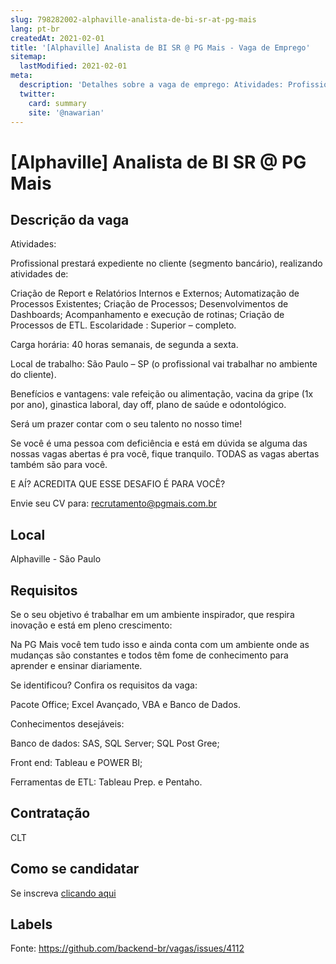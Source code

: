 ```yaml
---
slug: 798282002-alphaville-analista-de-bi-sr-at-pg-mais
lang: pt-br
createdAt: 2021-02-01
title: '[Alphaville] Analista de BI SR @ PG Mais - Vaga de Emprego'
sitemap:
  lastModified: 2021-02-01
meta:
  description: 'Detalhes sobre a vaga de emprego: Atividades: Profissional prestará expediente no cliente (segmento bancário), realizando atividades de: Criação de Report e Relatórios Internos e Externos; Automatização de Processos Existentes; Criação de Processos; Desenvolvimentos de Dashboards; Acompanhamento e execução de rotinas; Criação de Processos de ETL. Escolaridade : Superior – completo. Carga horária: 40 horas semanais, de segunda a sexta. Local de trabalho: São Paulo – SP (o profissional vai trabalhar no ambiente do cliente). Benefícios e vantagens: vale refeição ou alimentação, vacina da gripe (1x por ano), ginastica laboral, day off, plano de saúde e odontológico. Será um prazer contar com o seu talento no nosso time! Se você é uma pessoa com deficiência e está em dúvida se alguma das nossas vagas abertas é pra você, fique tranquilo. TODAS as vagas abertas também são para você. E AÍ? ACREDITA QUE ESSE DESAFIO É PARA VOCÊ? Envie seu CV para: recrutamento@pgmais.com.br'
  twitter:
    card: summary
    site: '@nawarian'
---
```


# [Alphaville] Analista de BI SR @ PG Mais

## Descrição da vaga

Atividades:

Profissional prestará expediente no cliente (segmento bancário), realizando atividades de:

Criação de Report e Relatórios Internos e Externos;
Automatização de Processos Existentes;
Criação de Processos;
Desenvolvimentos de Dashboards;
Acompanhamento e execução de rotinas;
Criação de Processos de ETL.
Escolaridade : Superior – completo.

Carga horária: 40 horas semanais, de segunda a sexta.

Local de trabalho: São Paulo – SP (o profissional vai trabalhar no ambiente do cliente).

Benefícios e vantagens: vale refeição ou alimentação, vacina da gripe (1x por ano), ginastica laboral, day off, plano de saúde e odontológico.

Será um prazer contar com o seu talento no nosso time!

Se você é uma pessoa com deficiência e está em dúvida se alguma das nossas vagas abertas é pra você, fique tranquilo. TODAS as vagas abertas também são para você.

E AÍ? ACREDITA QUE ESSE DESAFIO É PARA VOCÊ?

Envie seu CV para: recrutamento@pgmais.com.br

## Local

Alphaville - São Paulo

## Requisitos

Se o seu objetivo é trabalhar em um ambiente inspirador, que respira inovação e está em pleno crescimento:

Na PG Mais você tem tudo isso e ainda conta com um ambiente onde as mudanças são constantes e todos têm fome de conhecimento para aprender e ensinar diariamente.

Se identificou? Confira os requisitos da vaga:

Pacote Office; Excel Avançado, VBA e Banco de Dados.

Conhecimentos desejáveis:

Banco de dados: SAS, SQL Server; SQL Post Gree;

Front end: Tableau e POWER BI;

Ferramentas de ETL: Tableau Prep. e Pentaho.

## Contratação

CLT

## Como se candidatar

Se inscreva [clicando aqui](https://www.pyjobs.com.br/job/2033)

## Labels



Fonte: https://github.com/backend-br/vagas/issues/4112